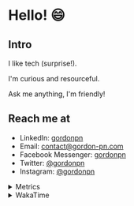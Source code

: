 # Hello! 😄

## Intro

I like tech (surprise!).

I'm curious and resourceful.

Ask me anything, I'm friendly!

## Reach me at

- LinkedIn: [gordonpn](https://www.linkedin.com/in/gordonpn/)
- Email: [contact@gordon-pn.com](mailto:contact@gordon-pn.com)
- Facebook Messenger: [gordonpn](https://www.messenger.com/t/Gordonpn)
- Twitter: [@gordonpn](https://twitter.com/Gordonpn)
- Instagram: [@gordonpn](https://www.instagram.com/gordonpn/)

<details>
  <summary>Metrics</summary>

  <img align="center" src="https://github.com/gordonpn/gordonpn/blob/master/github-metrics.svg" alt="GitHub Metrics">

</details>

<details>
  <summary>WakaTime</summary>

  <!--START_SECTION:waka-->
📊 **This Week I Spent My Time On** 

```text
💬 Programming Languages: 
Java                     7 hrs 56 mins       █████████████░░░░░░░░░░░░   51.75 % 
TypeScript               4 hrs 32 mins       ███████░░░░░░░░░░░░░░░░░░   29.60 % 
JSON                     1 hr 4 mins         ██░░░░░░░░░░░░░░░░░░░░░░░   06.97 % 
Brazil Dependency Config 38 mins             █░░░░░░░░░░░░░░░░░░░░░░░░   04.17 % 
GitIgnore file           29 mins             █░░░░░░░░░░░░░░░░░░░░░░░░   03.23 % 

🔥 Editors: 
IntelliJ                 15 hrs 20 mins      █████████████████████████   100.00 % 
```


 Last Updated on 06/11/2023 10:20:33 UTC
<!--END_SECTION:waka-->
</details>
